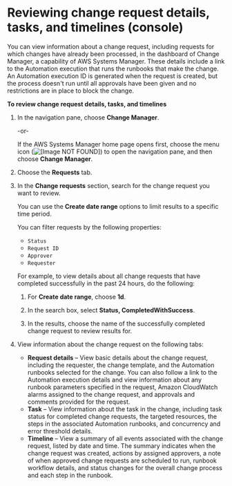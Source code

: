 # Reviewing change request details, tasks, and timelines \(console\)<a name="reviewing-changes"></a>

You can view information about a change request, including requests for which changes have already been processed, in the dashboard of Change Manager, a capability of AWS Systems Manager\. These details include a link to the Automation execution that runs the runbooks that make the change\. An Automation execution ID is generated when the request is created, but the process doesn't run until all approvals have been given and no restrictions are in place to block the change\.

**To review change request details, tasks, and timelines**

1. In the navigation pane, choose **Change Manager**\.

   \-or\-

   If the AWS Systems Manager home page opens first, choose the menu icon \(![\[Image NOT FOUND\]](http://docs.aws.amazon.com/systems-manager/latest/userguide/images/menu-icon-small.png)\) to open the navigation pane, and then choose **Change Manager**\.

1. Choose the **Requests** tab\.

1. In the **Change requests** section, search for the change request you want to review\. 

   You can use the **Create date range** options to limit results to a specific time period\.

   You can filter requests by the following properties:
   + `Status`
   + `Request ID`
   + `Approver`
   + `Requester`

   For example, to view details about all change requests that have completed successfully in the past 24 hours, do the following:

   1. For **Create date range**, choose **1d**\.

   1. In the search box, select **Status, CompletedWithSuccess**\. 

   1. In the results, choose the name of the successfully completed change request to review results for\.

1. View information about the change request on the following tabs:
   + **Request details** – View basic details about the change request, including the requester, the change template, and the Automation runbooks selected for the change\. You can also follow a link to the Automation execution details and view information about any runbook parameters specified in the request, Amazon CloudWatch alarms assigned to the change request, and approvals and comments provided for the request\.
   + **Task** – View information about the task in the change, including task status for completed change requests, the targeted resources, the steps in the associated Automation runbooks, and concurrency and error threshold details\.
   + **Timeline** – View a summary of all events associated with the change request, listed by date and time\. The summary indicates when the change request was created, actions by assigned approvers, a note of when approved change requests are scheduled to run, runbook workflow details, and status changes for the overall change process and each step in the runbook\.